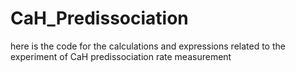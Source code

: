 # CaH_Predissociation
here is the code for the calculations and expressions related to the experiment of CaH predissociation rate measurement
